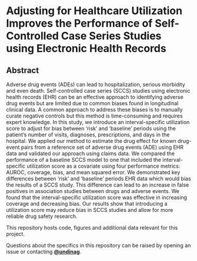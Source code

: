 # Adjusting for Healthcare Utilization Improves the Performance of Self-Controlled Case Series Studies using Electronic Health Records

## Abstract

Adverse drug events (ADEs) can lead to hospitalization, serious morbidity 
and even death. Self-controlled case series (SCCS) studies using electronic
health records (EHR) can be an effective approach to identifying adverse drug 
events but are limited due to common biases found in longitudinal clinical data.
A common approach to address these biases is to manually curate negative 
controls but this method is time-consuming and requires expert knowledge. 
In this study, we introduce an interval-specific utilization score to adjust 
for bias between ‘risk’ and ‘baseline’ periods using the patient’s number of 
visits, diagnoses, prescriptions, and days in the hospital. We applied our 
method to estimate the drug effect for known drug-event pairs from a reference 
set of adverse drug events (ADE) using EHR data and validated our approach 
using claims data. We compared the performance of a baseline SCCS model to one 
that included the interval-specific utilization score as a covariate using four 
performance metrics: AUROC, coverage, bias, and mean squared error. 
We demonstrated key differences between ‘risk’ and ‘baseline’ periods EHR data 
which would bias the results of a SCCS study. 
This difference can lead to an increase in false positives in association 
studies between drugs and adverse events. 
We found that the interval-specific utilization score was effective in 
increasing coverage and decreasing bias.
Our results show that introducing a utilization score may reduce bias in 
SCCS studies and allow for more reliable drug safety research.


This repository hosts code, figures and additional data relevant for this project.

Questions about the specifics in this repository can be raised by opening an 
issue or contacting [**@undinag**](https://github.com/undinag).


